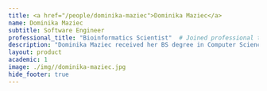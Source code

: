 ```yaml
---
title: <a href="/people/dominika-maziec">Dominika Maziec</a>
name: Dominika Maziec
subtitle: Software Engineer
professional_title: "Bioinformatics Scientist"  # Joined professional titles
description: "Dominika Maziec received her BS degree in Computer Science at the Warsaw University of Technology in 2021. Dominika currently works in Park Lab, where she focuses on the implementation of systems for identification and interpretation of genetic variants within the Clinical Genome Analysis Platform (CGAP)."
layout: product
academic: 1
image: ./img//dominika-maziec.jpg
hide_footer: true
---
```

